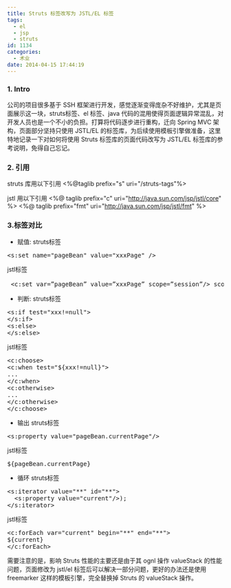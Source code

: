 ```yaml
---
title: Struts 标签改写为 JSTL/EL 标签
tags:
  - el
  - jsp
  - struts
id: 1134
categories:
  - 术业
date: 2014-04-15 17:44:19
---
```


### 1\. Intro

公司的项目很多基于 SSH 框架进行开发，感觉逐渐变得庞杂不好维护，尤其是页面展示这一块，struts标签、el 标签、java 代码的混用使得页面逻辑异常混乱，对开发人员也是一个不小的负担。打算将代码逐步进行重构，迁向 Spring MVC 架构，页面部分坚持只使用 JSTL/EL 的标签库，为后续使用模板引擎做准备，这里特地记录一下对如何将使用 Struts 标签库的页面代码改写为 JSTL/EL 标签库的参考说明，免得自己忘记。

### 2\. 引用

struts 库用以下引用
&lt;%@taglib prefix="s" uri="/struts-tags"%&gt;

jstl 用以下引用
&lt;%@ taglib prefix="c" uri="http://java.sun.com/jsp/jstl/core" %&gt;
&lt;%@ taglib prefix="fmt" uri="http://java.sun.com/jsp/jstl/fmt" %&gt;

### 3.标签对比

*   赋值:
struts标签
<pre class="lang:default decode:true">&lt;s:set name="pageBean" value="xxxPage" /&gt;</pre>
jstl标签
<pre class="lang:default decode:true"> &lt;c:set var=”pageBean” value=”xxxPage” scope=”session”/&gt; scope可选范围:page,session,request,application</pre>

*   判断:
struts标签
<pre class="lang:java decode:true">&lt;s:if test="xxx!=null"&gt;
&lt;/s:if&gt;
&lt;s:else&gt;
&lt;/s:else&gt;</pre>
jstl标签
<pre class="lang:java decode:true">&lt;c:choose&gt;
&lt;c:when test="${xxx!=null}"&gt;
...
&lt;/c:when&gt;
&lt;c:otherwise&gt;
...
&lt;/c:otherwise&gt;
&lt;/c:choose&gt;</pre>

*   输出
struts标签
<pre class="lang:default decode:true">&lt;s:property value="pageBean.currentPage"/&gt;</pre>
jstl标签
<pre class="lang:default decode:true">${pageBean.currentPage}</pre>

*   循环
struts标签
<pre class="lang:default decode:true">&lt;s:iterator value="**" id="**"&gt;
  &lt;s:property value="current"/&gt;);
&lt;/s:iterator&gt;</pre>
jstl标签
<pre class="lang:java decode:true">&lt;c:forEach var="current" begin="**" end="**"&gt; 
${current}
&lt;/c:forEach&gt;</pre>
需要注意的是，影响 Struts 性能的主要还是由于其 ognl 操作 valueStack 的性能问题，页面修改为 jstl/el 标签后可以解决一部分问题，更好的办法还是使用 freemarker 这样的模板引擎，完全替换掉 Struts 的 valueStack 操作。